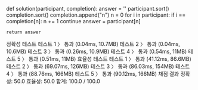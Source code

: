 def solution(participant, completion):
    answer = ''
    participant.sort()
    completion.sort()
    completion.append("n")
    n = 0
    for i in participant:
        if  i == completion[n]:
            n += 1
            continue
        answer = participant[n]

    return answer
    
    
정확성  테스트
테스트 1 〉	통과 (0.04ms, 10.7MB)
테스트 2 〉	통과 (0.04ms, 10.6MB)
테스트 3 〉	통과 (0.26ms, 10.9MB)
테스트 4 〉	통과 (0.54ms, 11MB)
테스트 5 〉	통과 (0.51ms, 11MB)
효율성  테스트
테스트 1 〉	통과 (41.12ms, 86.6MB)
테스트 2 〉	통과 (69.07ms, 126MB)
테스트 3 〉	통과 (86.03ms, 154MB)
테스트 4 〉	통과 (88.76ms, 166MB)
테스트 5 〉	통과 (90.12ms, 166MB)
채점 결과
정확성: 50.0
효율성: 50.0
합계: 100.0 / 100.0
